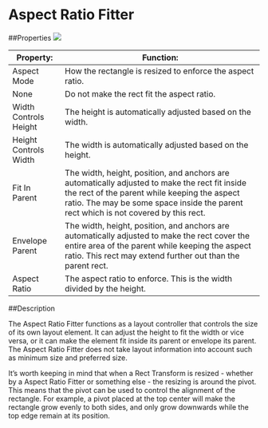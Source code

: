 # Aspect Ratio Fitter

##Properties
![](file:///C:/Program%20Files/Unity/Editor/Data/Documentation/en/uploads/Main/UI_AspectRatioFitterInspector.png)

| Property:	 | Function: |
| -- | -- |
| Aspect Mode	 | How the rectangle is resized to enforce the aspect ratio. |
|         None	 | Do not make the rect fit the aspect ratio. |
|         Width Controls Height	 | The height is automatically adjusted based on the width. |
|         Height Controls Width	 | The width is automatically adjusted based on the height. |
|         Fit In Parent	 | The width, height, position, and anchors are automatically adjusted to make the rect fit inside the rect of the parent while keeping the aspect ratio. The may be some space inside the parent rect which is not covered by this rect. |
|         Envelope Parent	 | The width, height, position, and anchors are automatically adjusted to make the rect cover the entire area of the parent while keeping the aspect ratio. This rect may extend further out than the parent rect. |
| Aspect Ratio	 | The aspect ratio to enforce. This is the width divided by the height. |
##Description

The Aspect Ratio Fitter functions as a layout controller that controls the size of its own layout element. It can adjust the height to fit the width or vice versa, or it can make the element fit inside its parent or envelope its parent. The Aspect Ratio Fitter does not take layout information into account such as minimum size and preferred size.

It’s worth keeping in mind that when a Rect Transform is resized - whether by a Aspect Ratio Fitter or something else - the resizing is around the pivot. This means that the pivot can be used to control the alignment of the rectangle. For example, a pivot placed at the top center will make the rectangle grow evenly to both sides, and only grow downwards while the top edge remain at its position.
